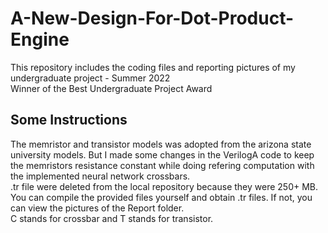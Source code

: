 # A-New-Design-For-Dot-Product-Engine
 This repository includes the coding files and reporting pictures of my undergraduate project - Summer 2022 <br />
Winner of the Best Undergraduate Project Award

## Some Instructions
 The memristor and transistor models was adopted from the arizona state university models. But I made some changes in the VerilogA code to keep the memristors resistance constant while doing refering computation with the implemented neural network crossbars.<br />
 .tr file were deleted from the local repository because they were 250+ MB. You can compile the provided files yourself and obtain .tr files. If not, you can view the pictures of the Report folder.<br />
 C stands for crossbar and T stands for transistor.
